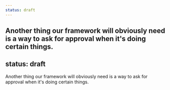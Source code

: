 ```yaml
---
status: draft
---
```


## Another thing our framework will obviously need is a way to ask for approval when it's doing certain things.

## status: draft

Another thing our framework will obviously need is a way to ask for approval when it's doing certain things.
